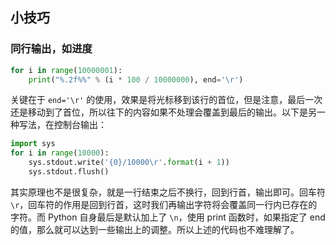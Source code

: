 ## 小技巧

### 同行输出，如进度
``` python
for i in range(10000001):
    print("%.2f%%" % (i * 100 / 10000000), end='\r')
```
关键在于 ``end='\r'`` 的使用，效果是将光标移到该行的首位，但是注意，最后一次还是移动到了首位，所以往下的内容如果不处理会覆盖到最后的输出。以下是另一种写法，在控制台输出：
``` python
import sys
for i in range(10000):
    sys.stdout.write('{0}/10000\r'.format(i + 1))
    sys.stdout.flush()
```
其实原理也不是很复杂，就是一行结束之后不换行，回到行首，输出即可。回车符 ``\r``，回车符的作用是回到行首，这时我们再输出字符将会覆盖同一行内已存在的字符。而 Python 自身最后是默认加上了 ``\n``，使用 print 函数时，如果指定了 end 的值，那么就可以达到一些输出上的调整。所以上述的代码也不难理解了。